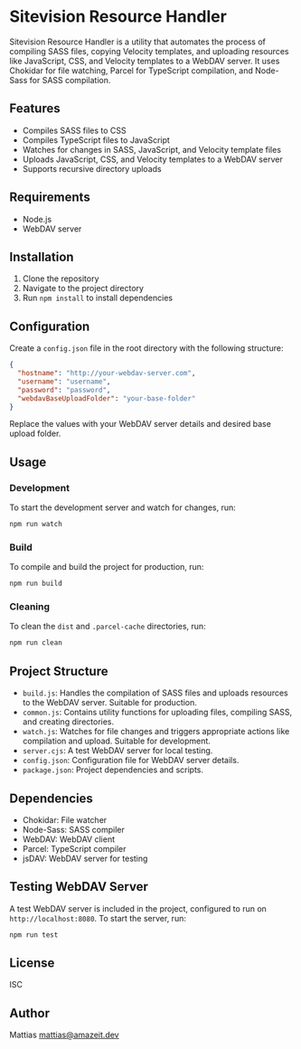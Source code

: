 # Sitevision Resource Handler

Sitevision Resource Handler is a utility that automates the process of compiling SASS files, copying Velocity templates, and uploading resources like JavaScript, CSS, and Velocity templates to a WebDAV server. It uses Chokidar for file watching, Parcel for TypeScript compilation, and Node-Sass for SASS compilation.

## Features

- Compiles SASS files to CSS
- Compiles TypeScript files to JavaScript
- Watches for changes in SASS, JavaScript, and Velocity template files
- Uploads JavaScript, CSS, and Velocity templates to a WebDAV server
- Supports recursive directory uploads

## Requirements

- Node.js
- WebDAV server

## Installation

1. Clone the repository
2. Navigate to the project directory
3. Run `npm install` to install dependencies

## Configuration

Create a `config.json` file in the root directory with the following structure:

```json
{
  "hostname": "http://your-webdav-server.com",
  "username": "username",
  "password": "password",
  "webdavBaseUploadFolder": "your-base-folder"
}
```

Replace the values with your WebDAV server details and desired base upload folder.

## Usage

### Development

To start the development server and watch for changes, run:

```bash
npm run watch
```

### Build

To compile and build the project for production, run:

```bash
npm run build
```

### Cleaning

To clean the `dist` and `.parcel-cache` directories, run:

```bash
npm run clean
```

## Project Structure

- `build.js`: Handles the compilation of SASS files and uploads resources to the WebDAV server. Suitable for production.
- `common.js`: Contains utility functions for uploading files, compiling SASS, and creating directories.
- `watch.js`: Watches for file changes and triggers appropriate actions like compilation and upload. Suitable for development.
- `server.cjs`: A test WebDAV server for local testing.
- `config.json`: Configuration file for WebDAV server details.
- `package.json`: Project dependencies and scripts.

## Dependencies

- Chokidar: File watcher
- Node-Sass: SASS compiler
- WebDAV: WebDAV client
- Parcel: TypeScript compiler
- jsDAV: WebDAV server for testing

## Testing WebDAV Server

A test WebDAV server is included in the project, configured to run on `http://localhost:8080`. To start the server, run:

```bash
npm run test
```

## License

ISC

## Author

Mattias <mattias@amazeit.dev>
